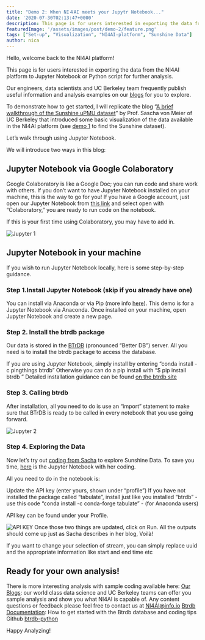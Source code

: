 ```yaml
---
title: "Demo 2: When NI４AI meets your Jupytr Notebook..."
date: '2020-07-30T02:13:47+0000'
description: This page is for users interested in exporting the data from the NI4AI platform to Jupyter Notebook or Python script for further analysis.
featuredImage: '/assets/images/post/demo-2/feature.png'
tags: ["Set-up", "Visualization", "NI4AI-platform", "Sunshine Data"]
author: nica
---
```


Hello, welcome back to the NI4AI platform! 

This page is for users interested in exporting the data from the NI4AI platform to Jupyter Notebook or Python script for further analysis.

Our engineers, data scientists and UC Berkeley team frequently publish useful information and analysis examples on our [blogs](https://blog.ni4ai.org/) for you to explore.

To demonstrate how to get started, I will replicate the blog “[A brief walkthrough of the Sunshine uPMU dataset](https://blog.ni4ai.org/post/2020-03-30-sunshine-data/)” by Prof. Sascha von Meier of UC Berkeley that introduced some basic visualization of the data available in the NI4AI platform (see [demo 1](https://blog.ni4ai.org/post/2020-07-27-blog-demo-1/) to find the Sunshine dataset). 

Let’s walk through using Jupyter Notebook.

We will introduce two ways in this blog:

## Jupyter Notebook via Google Colaboratory 

Google Colaboratory is like a Google Doc; you can run code and share work with others. If you don’t want to have Jupyter Notebook installed on your machine, this is the way to go for you! If you have a Google account, just open our Jupyter Notebook from [this link](https://drive.google.com/file/d/1DAecP25WQKm9K2LDZgu-s1x8ZKKcPloU/view?usp=sharing) and select open with “Colaboratory,” you are ready to run code on the notebook. 

If this is your first time using Colaboratory, you may have to add in. 

![Jupyter 1](/assets/images/post/demo-2/jupyter1.gif)

## Jupyter Notebook in your machine

If you wish to run Jupyter Notebook locally, here is some step-by-step guidance.
### Step 1.Install Jupyter Notebook (skip if you already have one)
You can install via Anaconda or via Pip (more info [here](https://jupyter.readthedocs.io/en/latest/install.html)). This demo is for a Jupyter Notebook via Anaconda. Once installed on your machine, open Jupyter Notebook and create a new page.

### Step 2. Install the btrdb package 
Our data is stored in the [BTrDB](https://blog.ni4ai.org/post/2019-12-12-btrdb-explained/) (pronounced “Better DB”) server. All you need is to install the btrdb package to access the database. 

If you are using Jupyter Notebook, simply install by entering “conda install -c pingthings btrdb”  Otherwise you can do a pip install with  “$ pip install btrdb ”
Detailed installation guidance can be found [on the btrdb site](https://btrdb.readthedocs.io/en/latest/installing.html)

### Step 3. Calling btrdb
After installation, all you need to do is use an “import” statement to make sure that BTrDB is ready to be called in every notebook that you use going forward. 

![Jupyter 2](/assets/images/post/demo-2/jupyter2.gif)

### Step 4. Exploring the Data
Now let’s try out [coding from Sacha](https://blog.ni4ai.org/post/2020-03-30-sunshine-data/) to explore Sunshine Data. To save you time, [here](https://drive.google.com/file/d/1DAecP25WQKm9K2LDZgu-s1x8ZKKcPloU/view?usp=sharing) is the Jupyter Notebook with her coding. 

All you need to do in the notebook is:

Update the API key (enter yours, shown under “profile”)
If you have not installed the package called “tabulate”, install just like you installed “btrdb” - use this code “conda install -c conda-forge tabulate” - (for Anaconda users)

API key can be found under your Profile.

![API KEY](/assets/images/post/demo-2/apikey.png)
Once those two things are updated, click on Run.
All the outputs should come up just as Sacha describes in her blog, Voilà!

If you want to change your selection of stream, you can simply replace uuid and the appropriate information like start and end time etc

## Ready for your own analysis!

There is more interesting analysis with sample coding available here:
[Our Blogs](https://blog.ni4ai.org/): our world class data science and UC Berkeley teams can offer you sample analysis and show you what NI4AI is capable of. Any content questions or feedback please feel free to contact us at [NI4AI@info.io](NI4AI@info.io)
[Btrdb Documentation](https://btrdb.readthedocs.io/en/latest/quick-start.html#viewing-a-stream-s-data): How to get started with the Btrdb database and coding tips Github [btrdb-python](https://github.com/BTrDB/btrdb-python)

Happy Analyzing!
